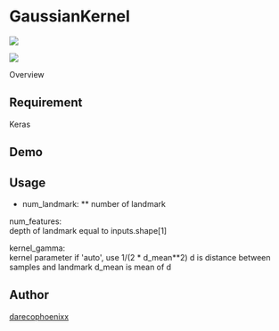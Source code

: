 GaussianKernel
====
![](http://yunopon.sakura.ne.jp/sblo_files/wordroid/image/demo01_01.png)

![](http://yunopon.sakura.ne.jp/sblo_files/wordroid/image/demo01_02.png)

Overview


## Requirement
Keras

## Demo

## Usage
* num_landmark:
** number of landmark
    
num_features:  
    depth of landmark
    equal to inputs.shape\[1]

kernel_gamma:  
    kernel parameter
    if 'auto', use 1/(2 * d_mean**2)
    d is distance between samples and landmark
    d_mean is mean of d

## Author
[darecophoenixx](https://github.com/darecophoenixx)
